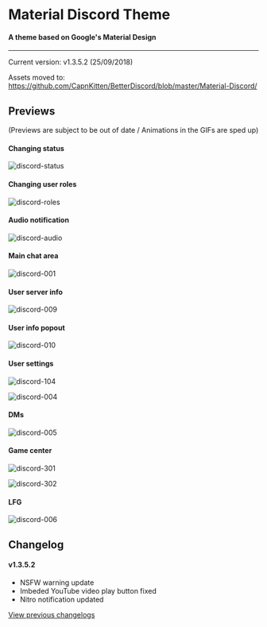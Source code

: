 # Material Discord Theme
#### A theme based on Google's Material Design
<hr>

Current version: v1.3.5.2 (25/09/2018)

Assets moved to: https://github.com/CapnKitten/BetterDiscord/blob/master/Material-Discord/

## Previews

(Previews are subject to be out of date / Animations in the GIFs are sped up)
#### Changing status

![discord-status](https://user-images.githubusercontent.com/4013216/36956319-bea5497a-1ffb-11e8-862c-d8a926b1f6a1.gif)

#### Changing user roles

![discord-roles](https://user-images.githubusercontent.com/4013216/36956334-d69b0b82-1ffb-11e8-8860-a171d0887f5c.gif)

#### Audio notification

![discord-audio](https://user-images.githubusercontent.com/4013216/35309728-dc958f5c-007b-11e8-8ff7-dee70cc82e22.gif)

#### Main chat area

![discord-001](https://user-images.githubusercontent.com/4013216/40872156-c597347a-6617-11e8-9e30-0dce8965bcc6.png)

#### User server info

![discord-009](https://user-images.githubusercontent.com/4013216/40872157-c5a3c4d8-6617-11e8-8dc4-0cb4222286e6.png)

#### User info popout

![discord-010](https://user-images.githubusercontent.com/4013216/40872158-c5ae8846-6617-11e8-84d8-bb9fb7a701c8.png)

#### User settings

![discord-104](https://user-images.githubusercontent.com/4013216/40872159-c5bc4760-6617-11e8-8965-5c3dc75715e8.png)

![discord-004](https://user-images.githubusercontent.com/4013216/40872160-c5c7333c-6617-11e8-8d43-03005569e24a.png)

#### DMs

![discord-005](https://user-images.githubusercontent.com/4013216/40872161-c5d33d4e-6617-11e8-8b73-7b474325fb79.png)

#### Game center

![discord-301](https://user-images.githubusercontent.com/4013216/41759952-1e3b8282-75bf-11e8-9d22-13cc35787070.png)

![discord-302](https://user-images.githubusercontent.com/4013216/41759953-1e4b30a6-75bf-11e8-9e83-c711486131cd.png)

#### LFG

![discord-006](https://user-images.githubusercontent.com/4013216/35309040-737da14c-0078-11e8-963d-2cff02b3c251.png)

## Changelog

#### v1.3.5.2
* NSFW warning update
* Imbeded YouTube video play button fixed
* Nitro notification updated


[View previous changelogs](https://github.com/CapnKitten/BetterDiscord/blob/master/Material-Discord/README.md)
